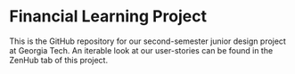 # Financial Learning Project
This is the GitHub repository for our second-semester junior design project at Georgia Tech.
An iterable look at our user-stories can be found in the ZenHub tab of this project.
